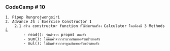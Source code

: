 ### CodeCamp # 10
    1. Pipop Rungrojwongsiri
    2. Advance JS : Exercise Constructor 1
        2.1 สร้าง constructor function ที่ใช้สำหรับสร้าง Calculator โดยต้องมี 3 Methods นี้
            - read(): รับค่าจาก propmt สองตัว
            - sum(): ให้คืนค่าจากการบวกกันของตัวแปรสองตัว
            - mul(): ให้คืนค่าจากการคูณกันของตัวแปรสองตัว
